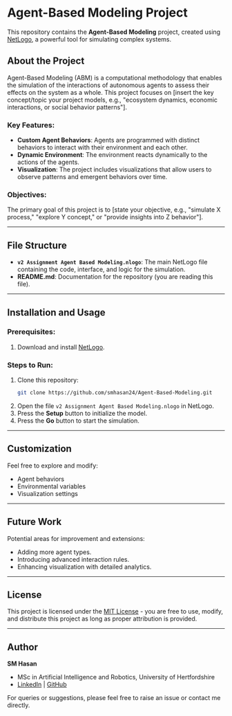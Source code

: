 

# Agent-Based Modeling Project

This repository contains the **Agent-Based Modeling** project, created using [NetLogo](https://ccl.northwestern.edu/netlogo/), a powerful tool for simulating complex systems.

## About the Project

Agent-Based Modeling (ABM) is a computational methodology that enables the simulation of the interactions of autonomous agents to assess their effects on the system as a whole. This project focuses on [insert the key concept/topic your project models, e.g., "ecosystem dynamics, economic interactions, or social behavior patterns"].

### Key Features:
- **Custom Agent Behaviors**: Agents are programmed with distinct behaviors to interact with their environment and each other.
- **Dynamic Environment**: The environment reacts dynamically to the actions of the agents.
- **Visualization**: The project includes visualizations that allow users to observe patterns and emergent behaviors over time.

### Objectives:
The primary goal of this project is to [state your objective, e.g., "simulate X process," "explore Y concept," or "provide insights into Z behavior"].

---

## File Structure
- **`v2 Assignment Agent Based Modeling.nlogo`**: The main NetLogo file containing the code, interface, and logic for the simulation.
- **README.md**: Documentation for the repository (you are reading this file).

---

## Installation and Usage

### Prerequisites:
1. Download and install [NetLogo](https://ccl.northwestern.edu/netlogo/).

### Steps to Run:
1. Clone this repository:
   ```bash
   git clone https://github.com/smhasan24/Agent-Based-Modeling.git
   ```
2. Open the file `v2 Assignment Agent Based Modeling.nlogo` in NetLogo.
3. Press the **Setup** button to initialize the model.
4. Press the **Go** button to start the simulation.

---

## Customization
Feel free to explore and modify:
- Agent behaviors
- Environmental variables
- Visualization settings

---

## Future Work
Potential areas for improvement and extensions:
- Adding more agent types.
- Introducing advanced interaction rules.
- Enhancing visualization with detailed analytics.

---

## License
This project is licensed under the [MIT License](LICENSE) - you are free to use, modify, and distribute this project as long as proper attribution is provided.

---

## Author
**SM Hasan**  
- MSc in Artificial Intelligence and Robotics, University of Hertfordshire  
- [LinkedIn](https://www.linkedin.com/in/hasanmahmud032/) | [GitHub](https://github.com/smhasan24)

For queries or suggestions, please feel free to raise an issue or contact me directly.

